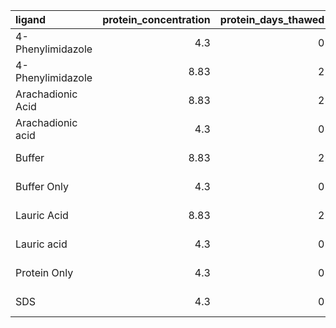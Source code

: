 | ligand            |   protein_concentration |   protein_days_thawed | plate_type     |     km |   vmax |   rsq |   km_std |   vmax_std |   rsq_std |
|:------------------|------------------------:|----------------------:|:---------------|-------:|-------:|------:|---------:|-----------:|----------:|
| 4-Phenylimidazole |                    4.3  |                     0 | Corning (3640) |  30.42 |   0.01 |  0.65 |    25.45 |       0    |      0.03 |
| 4-Phenylimidazole |                    8.83 |                     2 | Corning (3640) | 261.17 |   0.05 |  0.73 |   275.96 |       0.03 |      0.2  |
| Arachadionic Acid |                    8.83 |                     2 | Corning (3640) | 135.79 |   0.35 |  0.94 |   178.56 |       0.11 |      0.07 |
| Arachadionic acid |                    4.3  |                     0 | Corning (3640) |  38.93 |   0.17 |  0.97 |     7.02 |       0.01 |      0    |
| Buffer            |                    8.83 |                     2 | Corning (3640) |   0    |   0    |  0.09 |   nan    |     nan    |    nan    |
| Buffer Only       |                    4.3  |                     0 | Corning (3640) |   5.09 |   0    |  0.32 |     1.62 |       0    |      0    |
| Lauric Acid       |                    8.83 |                     2 | Corning (3640) | 397.8  |   0.06 |  0.88 |   175.8  |       0.03 |      0.11 |
| Lauric acid       |                    4.3  |                     0 | Corning (3640) | 119.85 |   0.02 |  0.79 |    48.53 |       0.01 |      0.12 |
| Protein Only      |                    4.3  |                     0 | Corning (3640) |  16.22 |   0.02 |  0.23 |     2.4  |       0    |      0.02 |
| SDS               |                    4.3  |                     0 | Corning (3640) |  68.9  |   0.11 |  0.96 |     1.77 |       0    |      0    |